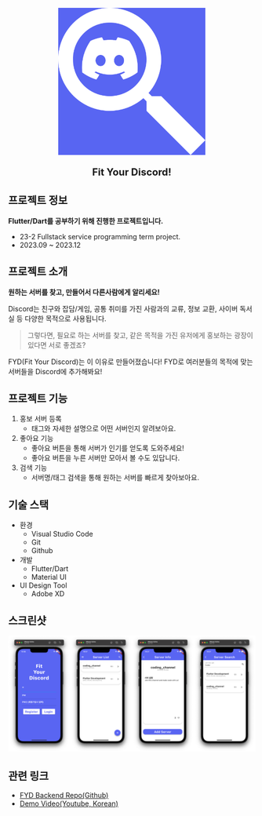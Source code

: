 <p align="center"><img src="img/Logo.png" height="300px", width="300px"></p>
<p align="center" style="font-weight:bold; font-size:15pt">Fit Your Discord!</p>

## 프로젝트 정보

**Flutter/Dart를 공부하기 위해 진행한 프로젝트입니다.**

- 23-2 Fullstack service programming term project.
- 2023.09 ~ 2023.12

## 프로젝트 소개

**원하는 서버를 찾고, 만들어서 다른사람에게 알리세요!**

Discord는 친구와 잡담/게임, 공통 취미를 가진 사람과의 교류, 정보 교환, 사이버 독서실 등 다양한 목적으로 사용됩니다.

> 그렇다면, 필요로 하는 서버를 찾고, 같은 목적을 가진 유저에게 홍보하는 광장이 있다면 서로 좋겠죠?

FYD(Fit Your Discord)는 이 이유로 만들어졌습니다! FYD로 여러분들의 목적에 맞는 서버들을 Discord에 추가해봐요!

## 프로젝트 기능

1. 홍보 서버 등록
   - 태그와 자세한 설명으로 어떤 서버인지 알려보아요.
2. 좋아요 기능
   - 좋아요 버튼을 통해 서버가 인기를 얻도록 도와주세요!
   - 좋아요 버튼을 누른 서버만 모아서 볼 수도 있답니다.
3. 검색 기능
   - 서버명/태그 검색을 통해 원하는 서버를 빠르게 찾아보아요.

## 기술 스택

- 환경
  - Visual Studio Code
  - Git
  - Github
- 개발
  - Flutter/Dart
  - Material UI
- UI Design Tool
  - Adobe XD

## 스크린샷

![FYD_Screenshot](img/FYD_Screenshot.png)

## 관련 링크

- [FYD Backend Repo(Github)](https://github.com/DevLeti/fyd-backend)
- [Demo Video(Youtube, Korean)](https://youtu.be/R_ejI1sXtXw)

